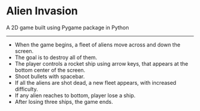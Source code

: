 # Alien Invasion

A 2D game built using Pygame package in Python

<hr>

- When the game begins, a fleet of aliens move across and down the screen.
- The goal is to destroy all of them.
- The player controls a rocket ship using arrow keys, that appears at the bottom center of the screen.
- Shoot bullets with spacebar.
- If all the aliens are shot dead, a new fleet appears, with increased difficulty.
- If any alien reaches to bottom, player lose a ship.
- After losing three ships, the game ends.
